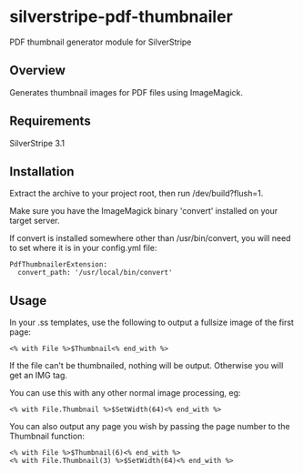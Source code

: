 silverstripe-pdf-thumbnailer
============================

PDF thumbnail generator module for SilverStripe

## Overview

Generates thumbnail images for PDF files using ImageMagick.

## Requirements

SilverStripe 3.1

## Installation

Extract the archive to your project root, then run /dev/build?flush=1.

Make sure you have the ImageMagick binary 'convert' installed on your target server.

If convert is installed somewhere other than /usr/bin/convert, you will need to set where it is in your config.yml file:
```
PdfThumbnailerExtension:
  convert_path: '/usr/local/bin/convert'
```

## Usage

In your .ss templates, use the following to output a fullsize image of the first page:

    <% with File %>$Thumbnail<% end_with %>

If the file can't be thumbnailed, nothing will be output.  Otherwise you will get an IMG tag.

You can use this with any other normal image processing, eg:

    <% with File.Thumbnail %>$SetWidth(64)<% end_with %>

You can also output any page you wish by passing the page number to the Thumbnail function:

    <% with File %>$Thumbnail(6)<% end_with %>
    <% with File.Thumbnail(3) %>$SetWidth(64)<% end_with %>

